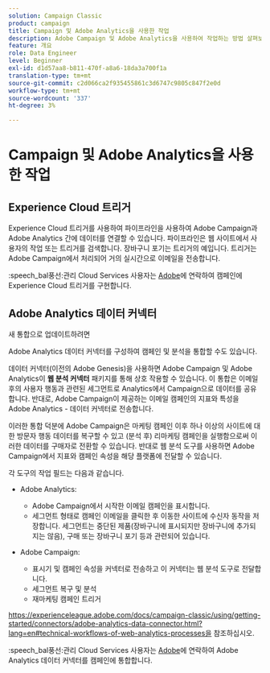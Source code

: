 ```yaml
---
solution: Campaign Classic
product: campaign
title: Campaign 및 Adobe Analytics을 사용한 작업
description: Adobe Campaign 및 Adobe Analytics을 사용하여 작업하는 방법 살펴보기
feature: 개요
role: Data Engineer
level: Beginner
exl-id: d1d57aa8-b811-470f-a8a6-18da3a700f1a
translation-type: tm+mt
source-git-commit: c2d066ca2f935455861c3d6747c9805c847f2e0d
workflow-type: tm+mt
source-wordcount: '337'
ht-degree: 3%

---
```


# Campaign 및 Adobe Analytics을 사용한 작업

## Experience Cloud 트리거

Experience Cloud 트리거를 사용하여 파이프라인을 사용하여 Adobe Campaign과 Adobe Analytics 간에 데이터를 연결할 수 있습니다. 파이프라인은 웹 사이트에서 사용자의 작업 또는 트리거를 검색합니다. 장바구니 포기는 트리거의 예입니다. 트리거는 Adobe Campaign에서 처리되어 거의 실시간으로 이메일을 전송합니다.

:speech_bal풍선:관리 Cloud Services 사용자는 [Adobe](../start/support.md#support)에 연락하여 캠페인에 Experience Cloud 트리거를 구현합니다.

## Adobe Analytics 데이터 커넥터

새 통합으로 업데이트하려면

Adobe Analytics 데이터 커넥터를 구성하여 캠페인 및 분석을 통합할 수도 있습니다.

데이터 커넥터(이전의 Adobe Genesis)을 사용하면 Adobe Campaign 및 Adobe Analytics이 **웹 분석 커넥터** 패키지를 통해 상호 작용할 수 있습니다. 이 통합은 이메일 후의 사용자 행동과 관련된 세그먼트로 Analytics에서 Campaign으로 데이터를 공유합니다. 반대로, Adobe Campaign이 제공하는 이메일 캠페인의 지표와 특성을 Adobe Analytics - 데이터 커넥터로 전송합니다.

이러한 통합 덕분에 Adobe Campaign은 마케팅 캠페인 이후 하나 이상의 사이트에 대한 방문자 행동 데이터를 복구할 수 있고 (분석 후) 리마케팅 캠페인을 실행함으로써 이러한 데이터를 구매자로 전환할 수 있습니다. 반대로 웹 분석 도구를 사용하면 Adobe Campaign에서 지표와 캠페인 속성을 해당 플랫폼에 전달할 수 있습니다.

각 도구의 작업 필드는 다음과 같습니다.

* Adobe Analytics:

   * Adobe Campaign에서 시작한 이메일 캠페인을 표시합니다.
   * 세그먼트 형태로 캠페인 이메일을 클릭한 후 이동한 사이트에 수신자 동작을 저장합니다. 세그먼트는 중단된 제품(장바구니에 표시되지만 장바구니에 추가되지는 않음), 구매 또는 장바구니 포기 등과 관련되어 있습니다.

* Adobe Campaign:

   * 표시기 및 캠페인 속성을 커넥터로 전송하고 이 커넥터는 웹 분석 도구로 전달합니다.
   * 세그먼트 복구 및 분석
   * 재마케팅 캠페인 트리거

https://experienceleague.adobe.com/docs/campaign-classic/using/getting-started/connectors/adobe-analytics-data-connector.html?lang=en#technical-workflows-of-web-analytics-processes을 참조하십시오.

:speech_bal풍선:관리 Cloud Services 사용자는 [Adobe](../start/support.md#support)에 연락하여 Adobe Analytics 데이터 커넥터를 캠페인에 통합합니다.

